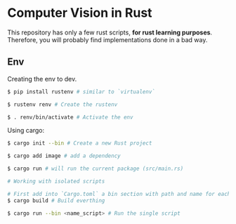 # Computer Vision in Rust
This repository has only a few rust scripts, **for rust learning purposes**.
Therefore, you will probably find implementations done in a bad way.


## Env

Creating the env to dev.

```bash
$ pip install rustenv # similar to `virtualenv`

$ rustenv renv # Create the rustenv

$ . renv/bin/activate # Activate the env
```

Using cargo:

```bash
$ cargo init --bin # Create a new Rust project

$ cargo add image # add a dependency

$ cargo run # will run the current package (src/main.rs)

# Working with isolated scripts

# First add into `Cargo.toml` a bin section with path and name for each file
$ cargo build # Build everthing

$ cargo run --bin <name_script> # Run the single script
```

